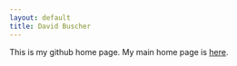 ```yaml
---
layout: default
title: David Buscher
---
```


This is my github home page. My main home page is [here](http://www.mrao.cam.ac.uk/~dfb).
